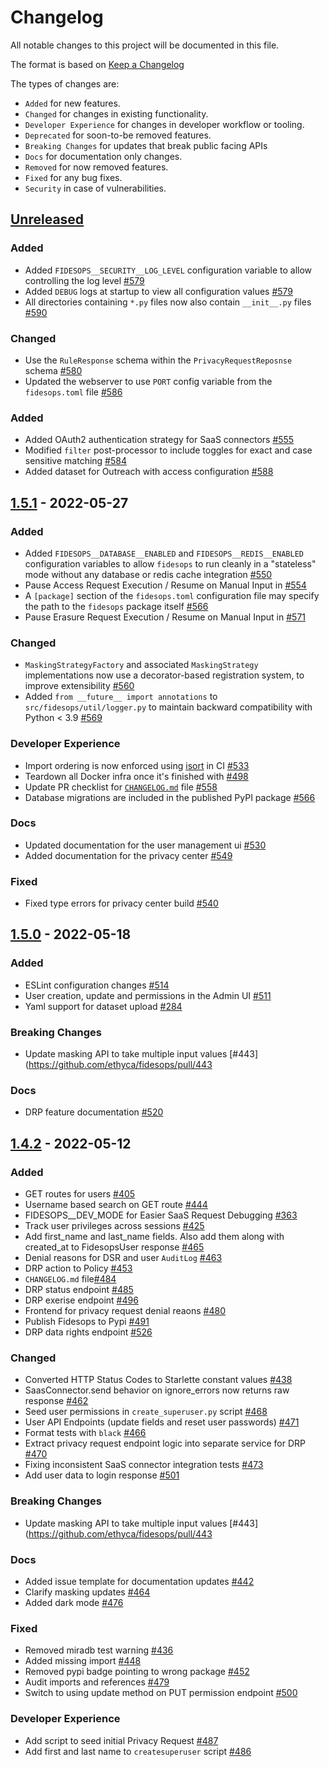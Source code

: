 # Changelog

All notable changes to this project will be documented in this file.

The format is based on [Keep a Changelog](https://keepachangelog.com/en/)

The types of changes are:

* `Added` for new features.
* `Changed` for changes in existing functionality.
* `Developer Experience` for changes in developer workflow or tooling.
* `Deprecated` for soon-to-be removed features.
* `Breaking Changes` for updates that break public facing APIs
* `Docs` for documentation only changes.
* `Removed` for now removed features.
* `Fixed` for any bug fixes.
* `Security` in case of vulnerabilities.


## [Unreleased](https://github.com/ethyca/fidesops/compare/1.5.1...main)

### Added
* Added `FIDESOPS__SECURITY__LOG_LEVEL` configuration variable to allow controlling the log level [#579](https://github.com/ethyca/fidesops/pull/579)
* Added `DEBUG` logs at startup to view all configuration values [#579](https://github.com/ethyca/fidesops/pull/579)
* All directories containing `*.py` files now also contain `__init__.py` files [#590](https://github.com/ethyca/fidesops/pull/590)

### Changed
* Use the `RuleResponse` schema within the `PrivacyRequestReposnse` schema [#580](https://github.com/ethyca/fidesops/pull/580)
* Updated the webserver to use `PORT` config variable from the `fidesops.toml` file [#586](https://github.com/ethyca/fidesops/pull/586)

### Added
* Added OAuth2 authentication strategy for SaaS connectors [#555](https://github.com/ethyca/fidesops/pull/555)
* Modified `filter` post-processor to include toggles for exact and case sensitive matching [#584](https://github.com/ethyca/fidesops/pull/584)
* Added dataset for Outreach with access configuration [#588](https://github.com/ethyca/fidesops/pull/588)

## [1.5.1](https://github.com/ethyca/fidesops/compare/1.5.0...1.5.1) - 2022-05-27

### Added
* Added `FIDESOPS__DATABASE__ENABLED` and `FIDESOPS__REDIS__ENABLED` configuration variables to allow `fidesops` to run cleanly in a "stateless" mode without any database or redis cache integration [#550](https://github.com/ethyca/fidesops/pull/550)
* Pause Access Request Execution / Resume on Manual Input in [#554](https://github.com/ethyca/fidesops/pull/554)
* A `[package]` section of the `fidesops.toml` configuration file may specify the path to the `fidesops` package itself [#566](https://github.com/ethyca/fidesops/pull/566)
* Pause Erasure Request Execution / Resume on Manual Input in [#571](https://github.com/ethyca/fidesops/pull/571/)

### Changed
* `MaskingStrategyFactory` and associated `MaskingStrategy` implementations now use a decorator-based registration system, to improve extensibility [#560](https://github.com/ethyca/fidesops/pull/560)
* Added `from __future__ import annotations` to `src/fidesops/util/logger.py` to maintain backward compatibility with Python < 3.9 [#569](https://github.com/ethyca/fidesops/pull/569)

### Developer Experience

* Import ordering is now enforced using [isort](https://pycqa.github.io/isort/) in CI [#533](https://github.com/ethyca/fidesops/pull/533)
* Teardown all Docker infra once it's finished with [#498](https://github.com/ethyca/fidesops/pull/498/)
* Update PR checklist for [`CHANGELOG.md`](https://github.com/ethyca/fidesops/blob/main/CHANGELOG.md) file [#558](https://github.com/ethyca/fidesops/pull/558)
* Database migrations are included in the published PyPI package [#566](https://github.com/ethyca/fidesops/pull/566)

### Docs

* Updated documentation for the user management ui [#530](https://github.com/ethyca/fidesops/pull/530)
* Added documentation for the privacy center [#549](https://github.com/ethyca/fidesops/pull/549)

### Fixed

* Fixed type errors for privacy center build [#540](https://github.com/ethyca/fidesops/pull/540)

## [1.5.0](https://github.com/ethyca/fidesops/compare/1.4.2...1.5.0) - 2022-05-18

### Added

* ESLint configuration changes [#514](https://github.com/ethyca/fidesops/pull/514)
* User creation, update and permissions in the Admin UI [#511](https://github.com/ethyca/fidesops/pull/511)
* Yaml support for dataset upload [#284](https://github.com/ethyca/fidesops/pull/284)


### Breaking Changes
* Update masking API to take multiple input values [#443](https://github.com/ethyca/fidesops/pull/443


### Docs

* DRP feature documentation [#520](https://github.com/ethyca/fidesops/pull/520)


## [1.4.2](https://github.com/ethyca/fidesops/compare/1.4.1...1.4.2) - 2022-05-12

### Added

* GET routes for users [#405](https://github.com/ethyca/fidesops/pull/405)
* Username based search on GET route [#444](https://github.com/ethyca/fidesops/pull/444)
* FIDESOPS__DEV_MODE for Easier SaaS Request Debugging [#363](https://github.com/ethyca/fidesops/pull/363)
* Track user privileges across sessions [#425](https://github.com/ethyca/fidesops/pull/425)
* Add first_name and last_name fields. Also add them along with created_at to FidesopsUser response [#465](https://github.com/ethyca/fidesops/pull/465)
* Denial reasons for DSR and user `AuditLog` [#463](https://github.com/ethyca/fidesops/pull/463)
* DRP action to Policy [#453](https://github.com/ethyca/fidesops/pull/453)
* `CHANGELOG.md` file[#484](https://github.com/ethyca/fidesops/pull/484)
* DRP status endpoint [#485](https://github.com/ethyca/fidesops/pull/485)
* DRP exerise endpoint [#496](https://github.com/ethyca/fidesops/pull/496)
* Frontend for privacy request denial reaons [#480](https://github.com/ethyca/fidesops/pull/480)
* Publish Fidesops to Pypi [#491](https://github.com/ethyca/fidesops/pull/491)
* DRP data rights endpoint [#526](https://github.com/ethyca/fidesops/pull/526)


### Changed
* Converted HTTP Status Codes to Starlette constant values [#438](https://github.com/ethyca/fidesops/pull/438)
* SaasConnector.send behavior on ignore_errors now returns raw response [#462](https://github.com/ethyca/fidesops/pull/462)
* Seed user permissions in `create_superuser.py` script [#468](https://github.com/ethyca/fidesops/pull/468)
* User API Endpoints (update fields and reset user passwords) [#471](https://github.com/ethyca/fidesops/pull/471)
* Format tests with `black` [#466](https://github.com/ethyca/fidesops/pull/466)
* Extract privacy request endpoint logic into separate service for DRP [#470](https://github.com/ethyca/fidesops/pull/470)
* Fixing inconsistent SaaS connector integration tests [#473](https://github.com/ethyca/fidesops/pull/473)
* Add user data to login response [#501](https://github.com/ethyca/fidesops/pull/501)


### Breaking Changes
* Update masking API to take multiple input values [#443](https://github.com/ethyca/fidesops/pull/443

### Docs

* Added issue template for documentation updates [#442](https://github.com/ethyca/fidesops/pull/442)
* Clarify masking updates [#464](https://github.com/ethyca/fidesops/pull/464)
* Added dark mode [#476](https://github.com/ethyca/fidesops/pull/476)


### Fixed

* Removed miradb test warning [#436](https://github.com/ethyca/fidesops/pull/436)
* Added missing import [#448](https://github.com/ethyca/fidesops/pull/448)
* Removed pypi badge pointing to wrong package [#452](https://github.com/ethyca/fidesops/pull/452)
* Audit imports and references [#479](https://github.com/ethyca/fidesops/pull/479)
* Switch to using update method on PUT permission endpoint [#500](https://github.com/ethyca/fidesops/pull/500)


### Developer Experience
* Add script to seed initial Privacy Request [#487](https://github.com/ethyca/fidesops/pull/487)
* Add first and last name to `createsuperuser` script [#486](https://github.com/ethyca/fidesops/pull/486)
